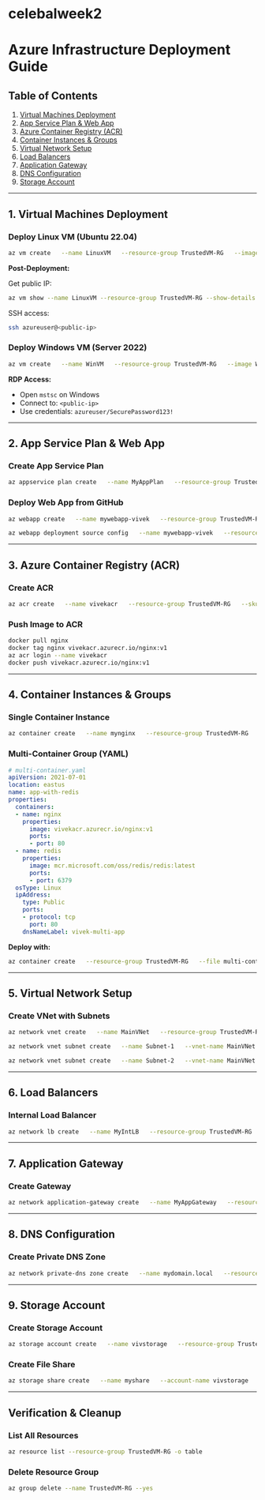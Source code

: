 # celebalweek2


# Azure Infrastructure Deployment Guide

## Table of Contents
1. [Virtual Machines Deployment](#1-virtual-machines-deployment)
2. [App Service Plan & Web App](#2-app-service-plan--web-app)
3. [Azure Container Registry (ACR)](#3-azure-container-registry-acr)
4. [Container Instances & Groups](#4-container-instances--groups)
5. [Virtual Network Setup](#5-virtual-network-setup)
6. [Load Balancers](#6-load-balancers)
7. [Application Gateway](#7-application-gateway)
8. [DNS Configuration](#8-dns-configuration)
9. [Storage Account](#9-storage-account)

---

## 1. Virtual Machines Deployment

### Deploy Linux VM (Ubuntu 22.04)
```bash
az vm create   --name LinuxVM   --resource-group TrustedVM-RG   --image Ubuntu2204   --size Standard_B2s   --admin-username azureuser   --generate-ssh-keys   --public-ip-address-allocation static
```

**Post-Deployment:**

Get public IP:
```bash
az vm show --name LinuxVM --resource-group TrustedVM-RG --show-details --query publicIps -o tsv
```

SSH access:
```bash
ssh azureuser@<public-ip>
```

### Deploy Windows VM (Server 2022)
```bash
az vm create   --name WinVM   --resource-group TrustedVM-RG   --image Win2022Datacenter   --size Standard_B2ms   --admin-username azureuser   --admin-password "SecurePassword123!"   --public-ip-address-allocation static
```

**RDP Access:**
- Open `mstsc` on Windows
- Connect to: `<public-ip>`
- Use credentials: `azureuser/SecurePassword123!`

---

## 2. App Service Plan & Web App

### Create App Service Plan
```bash
az appservice plan create   --name MyAppPlan   --resource-group TrustedVM-RG   --sku B1   --is-linux
```

### Deploy Web App from GitHub
```bash
az webapp create   --name mywebapp-vivek   --resource-group TrustedVM-RG   --plan MyAppPlan   --runtime "PYTHON|3.9"

az webapp deployment source config   --name mywebapp-vivek   --resource-group TrustedVM-RG   --repo-url "https://github.com/VivekSingh12330/celebalweek2"   --branch main   --manual-integration
```

---

## 3. Azure Container Registry (ACR)

### Create ACR
```bash
az acr create   --name vivekacr   --resource-group TrustedVM-RG   --sku Basic   --admin-enabled true
```

### Push Image to ACR
```bash
docker pull nginx
docker tag nginx vivekacr.azurecr.io/nginx:v1
az acr login --name vivekacr
docker push vivekacr.azurecr.io/nginx:v1
```

---

## 4. Container Instances & Groups

### Single Container Instance
```bash
az container create   --name mynginx   --resource-group TrustedVM-RG   --image vivekacr.azurecr.io/nginx:v1   --ports 80   --dns-name-label vivek-nginx-aci
```

### Multi-Container Group (YAML)
```yaml
# multi-container.yaml
apiVersion: 2021-07-01
location: eastus
name: app-with-redis
properties:
  containers:
  - name: nginx
    properties:
      image: vivekacr.azurecr.io/nginx:v1
      ports:
      - port: 80
  - name: redis
    properties:
      image: mcr.microsoft.com/oss/redis/redis:latest
      ports:
      - port: 6379
  osType: Linux
  ipAddress:
    type: Public
    ports:
    - protocol: tcp
      port: 80
    dnsNameLabel: vivek-multi-app
```

**Deploy with:**
```bash
az container create   --resource-group TrustedVM-RG   --file multi-container.yaml
```

---

## 5. Virtual Network Setup

### Create VNet with Subnets
```bash
az network vnet create   --name MainVNet   --resource-group TrustedVM-RG   --address-prefixes 10.0.0.0/16

az network vnet subnet create   --name Subnet-1   --vnet-name MainVNet   --resource-group TrustedVM-RG   --address-prefixes 10.0.1.0/24

az network vnet subnet create   --name Subnet-2   --vnet-name MainVNet   --resource-group TrustedVM-RG   --address-prefixes 10.0.2.0/24
```

---

## 6. Load Balancers

### Internal Load Balancer
```bash
az network lb create   --name MyIntLB   --resource-group TrustedVM-RG   --sku Standard   --vnet-name MainVNet   --subnet Subnet-1   --private-ip-address 10.0.1.100
```

---

## 7. Application Gateway

### Create Gateway
```bash
az network application-gateway create   --name MyAppGateway   --resource-group TrustedVM-RG   --capacity 2   --vnet-name MainVNet   --subnet Subnet-2   --public-ip-address MyGatewayIP
```

---

## 8. DNS Configuration

### Create Private DNS Zone
```bash
az network private-dns zone create   --name mydomain.local   --resource-group TrustedVM-RG
```

---

## 9. Storage Account

### Create Storage Account
```bash
az storage account create   --name vivstorage   --resource-group TrustedVM-RG   --location eastus   --sku Standard_LRS
```

### Create File Share
```bash
az storage share create   --name myshare   --account-name vivstorage
```

---

## Verification & Cleanup

### List All Resources
```bash
az resource list --resource-group TrustedVM-RG -o table
```

### Delete Resource Group
```bash
az group delete --name TrustedVM-RG --yes
```
